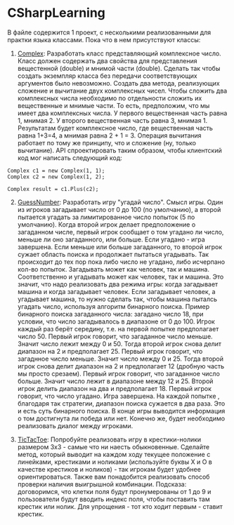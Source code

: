 # CSharpLearning
В файле содержится 1 проект, с несколькими реализованными для практки языка классами. Пока что в нем присутствуют классы: 
  1) [Complex](Practice/Practice/ComplexNumbersSimpleCalc.cs):
      Разработать класс представляющий комплексное число. Класс должен содержать два свойства для представления вещестенной (double) и мнимой части (double).
    Сделать так чтобы создать экземпляр класса без передачи соответствующих аргументов было невозможно. Создать два метода, реализующих сложение и вычитание
    двух комплексных чисел. Чтобы сложить два комплексных числа необходимо по отдельности сложить их вещественные и мнимые части. То есть, предположим,
    что мы имеет два комплексных числа. У первого вещественная часть равна 1, мнимая 2. У второго вещественная часть равна 3, мнимая 1. Результатам будет комплексное число, где вещественная часть
    равна 1+3=4, а мнимая равна 2 + 1 = 3. Операция вычитания работает по тому же принципу, что и сложение (ну, только вычитание). API спроектировать таким образом,
    чтобы клиентский код мог написать следующий код:
    
    Complex c1 = new Complex(1, 1);
    Complex c2 = new Complex(1, 2);

    Complex result = c1.Plus(c2);
    
  2) [GuessNumber](Practice/Practice/GuessNumber/GuessNumber.cs): 
      Разработать игру "угадай число". Смысл игры. Один из игроков загадывает число от 0 до 100 (по умолчанию), а второй пытается угадать за лимитированное число
    попыток (5 по умолчанию). Когда второй игрок делает предположение о загаданном числе, первый игрок сообщает о том угадано ли число, меньше ли оно загаданного,
    или больше. Если угадано - игра завершена. Если меньше или больше загаданного, то второй игрок сужает область поиска и продолжает пытаться угадывать.
    Так происходит до тех пор пока либо число не угадано, либо исчерпано кол-во попыток. Загадывать может как человек, так и машина. Соответственно и угадывать
    может как человек, так и машина. Это значит, что надо реализовать два режима игры: когда загадывает машина и когда загадывает человек. Если загадывает человек,
    а угадывает машина, то нужно сделать так, чтобы машина пыталсь угадать число, используя алгоритм бинарного поиска. Пример бинарного поиска загаданного числа:
    загадано число 18, при условии, что число загадывалось в диапазоне от 0 до 100. Игрок каждый раз берёт середину, т.е. на первой попытке предполагает число 50.
    Первый игрок говорит, что загаданное число меньше. Значит число лежит между 0 и 50. Тогда второй игрок снова делит диапазон на 2 и предполагает 25. Первый игрок
    говорит, что загаднное число меньше. Значит число между 0 и 25. Тогда второй игрок снова делит диапазон на 2 и предполагает 12 (дробную часть мы просто срезаем).
    Первый игрок говорит, что загаданное число больше. Значит число лежит в диапазоне между 12 и 25. Второй игрок делить диапазон на два и предполагает 18. Первый
    игрок говорит, что число угадано. Игра завершена. На каждой попытке , благодаря так стратегии, диапазон поиска сужается в два раза. Это и есть суть
    бинарного поиска. В конце игры выводится информация о том достигнута ли победа или нет. Конечно же, будет необходимо реализовать диалог между игроками.
    
   3) [TicTacToe](Practice/Practice/TicTacToe.cs):
      Попробуйте реализовать игру в крестики-нолики размером 3х3 - самые что ни наесть обыкновенные. Сделайте метод, который выводит на каждом ходу текущее
      положение с линейками, крестиками и ноликами (используйте буквы X и O в качестве крестиков и ноликов) - так игрокам будет удобнее ориентироваться. Также вам
      понадобится реализовать способ проверки наличия выигрышной комбинации. Подсказа: договоримся, что клетки поля будут пронумерованы от 1 до 9 и пользователи
      будут вводить индекс поля, чтобы поставить там крестик или нолик. Для упрощения - тот кто ходит первым - ставит крестик.
  
